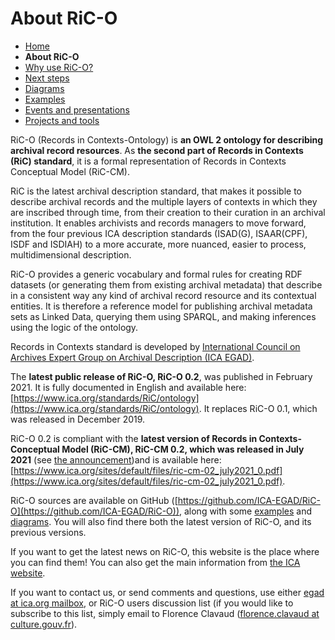 # About RiC-O


* [Home](index.html)
* **About RiC-O**
* [Why use RiC-O?](why-use-RiC-O.html)
* [Next steps](next-steps.html)
* [Diagrams](diagrams.html)
* [Examples](examples.html)
* [Events and presentations](events.html)
* [Projects and tools](projects-and-tools.html)



RiC-O (Records in Contexts-Ontology) is **an OWL 2 ontology for describing archival record resources**. As **the second part of Records in Contexts (RiC) standard**, it is a formal representation of Records in Contexts Conceptual Model (RiC-CM).

RiC is the latest archival description standard, that makes it possible to describe archival records and the multiple layers of contexts in which they are inscribed through time, from their creation to their curation in an archival institution. It enables archivists and records managers to move forward, from the four previous ICA description standards (ISAD(G), ISAAR(CPF), ISDF and ISDIAH) to a more accurate, more nuanced, easier to process, multidimensional description.

RiC-O provides a generic vocabulary and formal rules for creating RDF datasets (or generating them from existing archival metadata) that describe in a consistent way any kind of archival record resource and its contextual entities. It is therefore a reference model for publishing archival metadata sets as Linked Data, querying them using SPARQL, and making inferences using the logic of the ontology.

Records in Contexts standard is developed by [International Council on Archives Expert Group on Archival Description (ICA EGAD)](https://www.ica.org/en/egad-steering-committee-0).

The **latest public release of RiC-O, RiC-O 0.2**, was published in February 2021. It is fully documented in English and available here: [https://www.ica.org/standards/RiC/ontology](https://www.ica.org/standards/RiC/ontology). It replaces RiC-O 0.1, which was released in December 2019.

RiC-O 0.2 is compliant with the **latest version of Records in Contexts-Conceptual Model (RiC-CM), RiC-CM 0.2, which was released in July 2021** (see [the announcement](https://www.ica.org/en/public-release-of-records-in-contexts-conceptual-model-02))and is available here:[https://www.ica.org/sites/default/files/ric-cm-02_july2021_0.pdf](https://www.ica.org/sites/default/files/ric-cm-02_july2021_0.pdf).

RiC-O sources are available on GitHub ([https://github.com/ICA-EGAD/RiC-O](https://github.com/ICA-EGAD/RiC-O)), along with some [examples](examples.html) and [diagrams](diagrams.html). You will also find there both the latest version of RiC-O, and its previous versions.

If you want to get the latest news on RiC-O, this website is the place where you can find them! You can also get the main information from [the ICA website](https://www.ica.org/en).

If you want to contact us, or send comments and questions, use either [egad at ica.org mailbox](mailto:egad@ica.org), or RiC-O users discussion list (if you would like to subscribe to this list,  simply email to Florence Clavaud ([florence.clavaud at culture.gouv.fr](mailto:florence.clavaud@culture.gouv.fr)).

